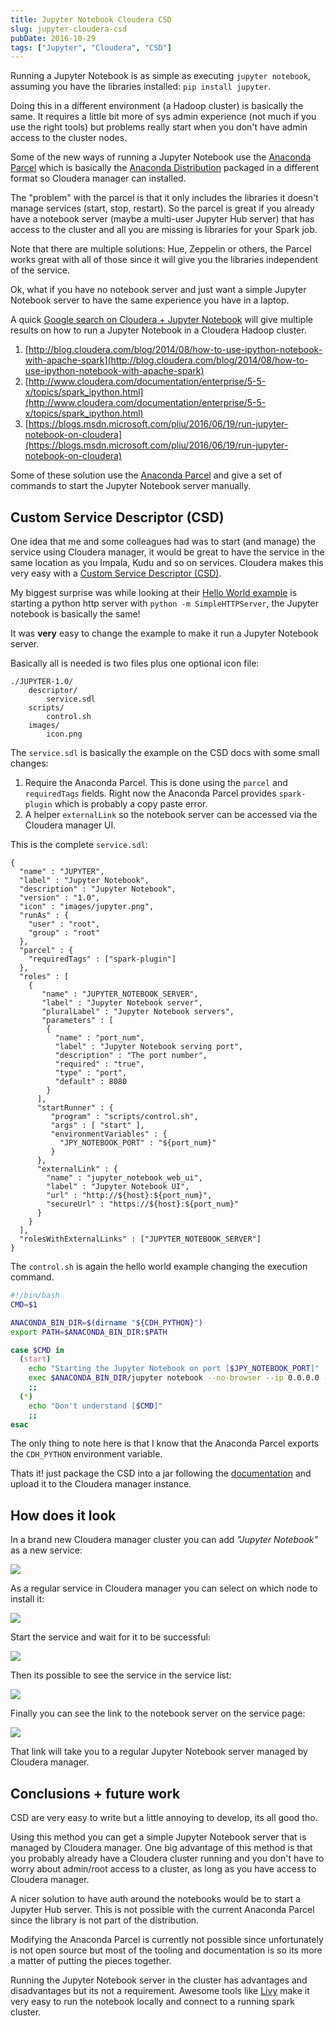 ```yaml
---
title: Jupyter Notebook Cloudera CSD
slug: jupyter-cloudera-csd
pubDate: 2016-10-29
tags: ["Jupyter", "Cloudera", "CSD"]
---
```


Running a Jupyter Notebook is as simple as executing `jupyter notebook`, assuming you have the
libraries installed: `pip install jupyter`.

Doing this in a different environment (a Hadoop cluster) is basically the same. It requires
a little bit more of sys admin experience (not much if you use the right tools)
but problems really start when you don't have admin access to the cluster nodes.

Some of the new ways of running a Jupyter Notebook use the
[Anaconda Parcel](https://docs.continuum.io/anaconda/cloudera)
which is basically the
[Anaconda Distribution](https://www.continuum.io/downloads)
packaged in a different format so Cloudera manager can installed.

The "problem" with the parcel is that it only includes the libraries it doesn't manage services (start, stop, restart). So the parcel is great if you already have a notebook server (maybe a multi-user Jupyter Hub server) that has access to the cluster and all you are missing is libraries for your Spark job.

Note that there are multiple solutions: Hue, Zeppelin or others, the Parcel works great with
all of those since it will give you the libraries independent of the service.

Ok, what if you have no notebook server and just want a simple Jupyter Notebook server to have
the same experience you have in a laptop.

A quick
[Google search on Cloudera + Jupyter Notebook](https://www.google.com/search?q=cloudera+jupyter+notebook)
will give multiple results on how to run a Jupyter Notebook in a Cloudera Hadoop cluster.

1. [http://blog.cloudera.com/blog/2014/08/how-to-use-ipython-notebook-with-apache-spark](http://blog.cloudera.com/blog/2014/08/how-to-use-ipython-notebook-with-apache-spark)
2. [http://www.cloudera.com/documentation/enterprise/5-5-x/topics/spark_ipython.html](http://www.cloudera.com/documentation/enterprise/5-5-x/topics/spark_ipython.html)
3. [https://blogs.msdn.microsoft.com/pliu/2016/06/19/run-jupyter-notebook-on-cloudera](https://blogs.msdn.microsoft.com/pliu/2016/06/19/run-jupyter-notebook-on-cloudera)

Some of these solution use the [Anaconda Parcel](https://docs.continuum.io/anaconda/cloudera)
and give a set of commands to start the Jupyter Notebook server manually.

## Custom Service Descriptor (CSD)

One idea that me and some colleagues had was to start (and manage) the service using Cloudera manager,
it would be great to have the service in the same location as you Impala, Kudu and so on services.
Cloudera makes this very easy with a
[Custom Service Descriptor (CSD)](https://github.com/cloudera/cm_ext/wiki).

My biggest surprise was while looking at their
[Hello World example](https://github.com/cloudera/cm_ext/wiki/CSD-Primer)
is starting a python http server with `python -m SimpleHTTPServer`, the Jupyter notebook is basically the same!

It was **very** easy to change the example to make it run a Jupyter Notebook server.

Basically all is needed is two files plus one optional icon file:

```
./JUPYTER-1.0/
    descriptor/
        service.sdl
    scripts/
        control.sh
    images/
        icon.png
```

The `service.sdl` is basically the example on the CSD docs with some small changes:

1. Require the Anaconda Parcel. This is done using the `parcel` and `requiredTags` fields.
   Right now the Anaconda Parcel provides `spark-plugin` which is probably a copy paste error.
2. A helper `externalLink` so the notebook server can be accessed via the Cloudera manager UI.

This is the complete `service.sdl`:

```
{
  "name" : "JUPYTER",
  "label" : "Jupyter Notebook",
  "description" : "Jupyter Notebook",
  "version" : "1.0",
  "icon" : "images/jupyter.png",
  "runAs" : {
    "user" : "root",
    "group" : "root"
  },
  "parcel" : {
    "requiredTags" : ["spark-plugin"]
  },
  "roles" : [
    {
       "name" : "JUPYTER_NOTEBOOK_SERVER",
       "label" : "Jupyter Notebook server",
       "pluralLabel" : "Jupyter Notebook servers",
       "parameters" : [
        {
          "name" : "port_num",
          "label" : "Jupyter Notebook serving port",
          "description" : "The port number",
          "required" : "true",
          "type" : "port",
          "default" : 8080
        }
      ],
      "startRunner" : {
         "program" : "scripts/control.sh",
         "args" : [ "start" ],
         "environmentVariables" : {
           "JPY_NOTEBOOK_PORT" : "${port_num}"
         }
      },
      "externalLink" : {
        "name" : "jupyter_notebook_web_ui",
        "label" : "Jupyter Notebook UI",
        "url" : "http://${host}:${port_num}",
        "secureUrl" : "https://${host}:${port_num}"
      }
    }
  ],
  "rolesWithExternalLinks" : ["JUPYTER_NOTEBOOK_SERVER"]
}
```

The `control.sh` is again the hello world example changing the execution command.

```bash
#!/bin/bash
CMD=$1

ANACONDA_BIN_DIR=$(dirname "${CDH_PYTHON}")
export PATH=$ANACONDA_BIN_DIR:$PATH

case $CMD in
  (start)
    echo "Starting the Jupyter Notebook on port [$JPY_NOTEBOOK_PORT]"
    exec $ANACONDA_BIN_DIR/jupyter notebook --no-browser --ip 0.0.0.0 --port $JPY_NOTEBOOK_PORT
    ;;
  (*)
    echo "Don't understand [$CMD]"
    ;;
esac
```

The only thing to note here is that I know that the Anaconda Parcel exports the `CDH_PYTHON` environment variable.

Thats it! just package the CSD into a jar following the
[documentation](https://github.com/cloudera/cm_ext/wiki/CSD-Primer)
and upload it to the Cloudera manager instance.

## How does it look

In a brand new Cloudera manager cluster you can add _"Jupyter Notebook"_ as a new service:

![](/blog/2016/10/jupyter-cloudera-csd/add-service.png)

As a regular service in Cloudera manager you can select on which node to install it:

![](/blog/2016/10/jupyter-cloudera-csd/add-service-role.png)

Start the service and wait for it to be successful:

![](/blog/2016/10/jupyter-cloudera-csd/start-service.png)

Then its possible to see the service in the service list:

![](/blog/2016/10/jupyter-cloudera-csd/service-list.png)

Finally you can see the link to the notebook server on the service page:

![](/blog/2016/10/jupyter-cloudera-csd/service-page.png)

That link will take you to a regular Jupyter Notebook server managed by Cloudera manager.

## Conclusions + future work

CSD are very easy to write but a little annoying to develop, its all good tho.

Using this method you can get a simple Jupyter Notebook server that is managed by Cloudera manager.
One big advantage of this method is that you probably already have a Cloudera cluster running
and you don't have to worry about admin/root access to a cluster, as long as you have access to
Cloudera manager.

A nicer solution to have auth around the notebooks would be to start a Jupyter Hub server.
This is not possible with the current Anaconda Parcel since the library is not part of the
distribution.

Modifying the Anaconda Parcel is currently not possible since unfortunately is not open source
but most of the tooling and documentation is so its more a matter of putting the pieces together.

Running the Jupyter Notebook server in the cluster has advantages and disadvantages but its not a requirement.
Awesome tools like [Livy](https://github.com/cloudera/livy) make it very easy to run the notebook locally and connect to a running spark cluster.
